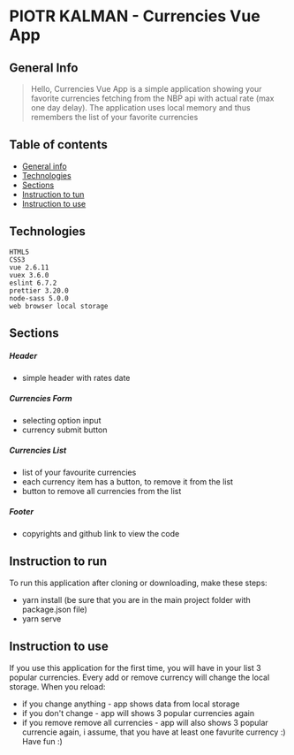 # PIOTR KALMAN - Currencies Vue App

## General Info

> Hello, Currencies Vue App is a simple application showing your favorite currencies fetching from the NBP api with actual rate (max one day delay). The application uses local memory and thus remembers the list of your favorite currencies

## Table of contents

- [General info](#general-info)
- [Technologies](#technologies)
- [Sections](#sections)
- [Instruction to tun](#instruction-to-run)
- [Instruction to use](#instruction-to-use)

## Technologies

    HTML5
    CSS3
    vue 2.6.11
    vuex 3.6.0
    eslint 6.7.2
    prettier 3.20.0
    node-sass 5.0.0
    web browser local storage

## Sections

##### Header

- simple header with rates date

##### Currencies Form

- selecting option input
- currency submit button

##### Currencies List

- list of your favourite currencies
- each currency item has a button, to remove it from the list
- button to remove all currencies from the list

##### Footer

- copyrights and github link to view the code

## Instruction to run

To run this application after cloning or downloading, make these steps:

- yarn install (be sure that you are in the main project folder with package.json file)
- yarn serve

## Instruction to use

If you use this application for the first time, you will have in your list 3 popular currencies. Every add or remove currency will change the local storage.
When you reload:

- if you change anything - app shows data from local storage
- if you don't change - app will shows 3 popular currencies again
- if you remove remove all currencies - app will also shows 3 popular currencie again, i assume, that you have at least one favurite currency :)
  Have fun :)

